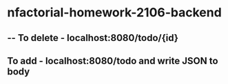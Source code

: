 # nfactorial-homework-2106-backend

--
**To delete - localhost:8080/todo/{id}**
---
**To add - localhost:8080/todo and write JSON to body**
---
